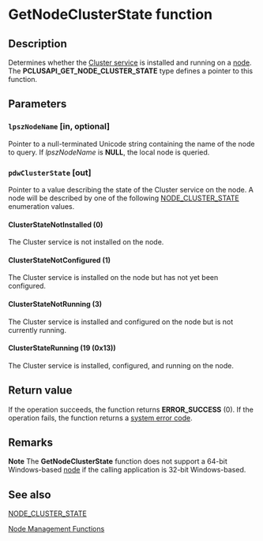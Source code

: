 # GetNodeClusterState function

## Description

Determines whether the [Cluster service](https://learn.microsoft.com/previous-versions/windows/desktop/mscs/cluster-service) is installed and
running on a [node](https://learn.microsoft.com/previous-versions/windows/desktop/mscs/nodes). The **PCLUSAPI_GET_NODE_CLUSTER_STATE** type defines a pointer to this function.

## Parameters

### `lpszNodeName` [in, optional]

Pointer to a null-terminated Unicode string containing the name of the node to query. If
*lpszNodeName* is **NULL**, the local node is queried.

### `pdwClusterState` [out]

Pointer to a value describing the state of the Cluster service on the node. A node will be described by one
of the following [NODE_CLUSTER_STATE](https://learn.microsoft.com/previous-versions/windows/desktop/api/clusapi/ne-clusapi-node_cluster_state) enumeration
values.

#### ClusterStateNotInstalled (0)

The Cluster service is not installed on the node.

#### ClusterStateNotConfigured (1)

The Cluster service is installed on the node but has not yet been configured.

#### ClusterStateNotRunning (3)

The Cluster service is installed and configured on the node but is not currently running.

#### ClusterStateRunning (19 (0x13))

The Cluster service is installed, configured, and running on the node.

## Return value

If the operation succeeds, the function returns **ERROR_SUCCESS** (0). If the operation
fails, the function returns a [system error code](https://learn.microsoft.com/windows/desktop/Debug/system-error-codes).

## Remarks

**Note** The **GetNodeClusterState** function does not
support a 64-bit Windows-based [node](https://learn.microsoft.com/previous-versions/windows/desktop/mscs/nodes) if the calling application is
32-bit Windows-based.

## See also

[NODE_CLUSTER_STATE](https://learn.microsoft.com/previous-versions/windows/desktop/api/clusapi/ne-clusapi-node_cluster_state)

[Node Management Functions](https://learn.microsoft.com/previous-versions/windows/desktop/mscs/node-management-functions)